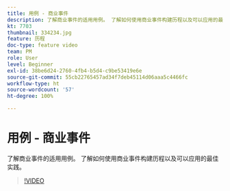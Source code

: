 ```yaml
---
title: 用例 - 商业事件
description: 了解商业事件的适用用例。 了解如何使用商业事件构建历程以及可以应用的最佳实践。
kt: 7703
thumbnail: 334234.jpg
feature: 历程
doc-type: feature video
team: PM
role: User
level: Beginner
exl-id: 38be6d24-2760-4fb4-b5d4-c9be53419e6e
source-git-commit: 55cb22765457ad34f7deb45114d06aaa5c4466fc
workflow-type: ht
source-wordcount: '57'
ht-degree: 100%

---
```


# 用例 - 商业事件

了解商业事件的适用用例。 了解如何使用商业事件构建历程以及可以应用的最佳实践。

>[!VIDEO](https://video.tv.adobe.com/v/334234?quality=12)
